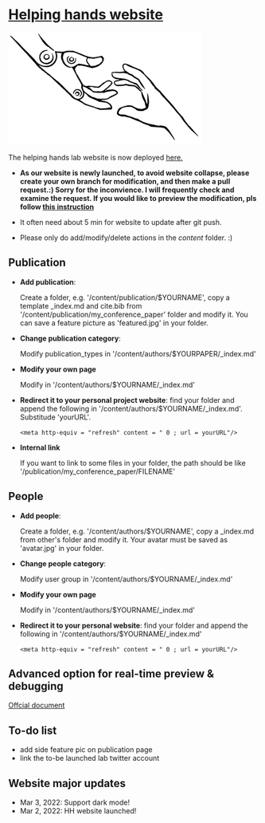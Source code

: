 # [Helping hands website](https://helpinghandslab.netlify.app/)

[![Screenshot](./assets/media/logo.png)](https://helpinghandslab.netlify.app/)

The helping hands lab website is now deployed [here.](https://helpinghandslab.netlify.app/)
* **As our website is newly launched, to avoid website collapse, please create your own branch for modification, and then make a pull request.:) Sorry for the inconvience. I will frequently check and examine the request. If you would like to preview the modification, pls follow [this instruction](https://wowchemy.com/docs/getting-started/install-hugo-extended/)**

* It often need about 5 min for website to update after git push. 

* Please only do add/modify/delete actions in the *content* folder. :)

## Publication
* **Add publication**: 

  Create a folder, e.g. '/content/publication/$YOURNAME', copy a template _index.md and cite.bib from '/content/publication/my_conference_paper' folder and modify it. You can save a feature picture as 'featured.jpg' in your folder.
* **Change publication category**: 
  
  Modify publication_types in '/content/authors/$YOURPAPER/_index.md'
* **Modify your own page**

  Modify in '/content/authors/$YOURNAME/_index.md'
* **Redirect it to your personal project website**: find your folder and append the following in '/content/authors/$YOURNAME/_index.md'. Substitude 'yourURL'.
    ```
    <meta http-equiv = "refresh" content = " 0 ; url = yourURL"/>
    ```
* **Internal link**

  If you want to link to some files in your folder, the path should be like '/publication/my_conference_paper/FILENAME'

## People
* **Add people**: 

  Create a folder, e.g. '/content/authors/$YOURNAME', copy a _index.md from other's folder and modify it. Your avatar must be saved as 'avatar.jpg' in your folder.
* **Change people category**: 
  
  Modify user group in '/content/authors/$YOURNAME/_index.md'
* **Modify your own page**

  Modify in '/content/authors/$YOURNAME/_index.md'
* **Redirect it to your personal website**: find your folder and append the following in '/content/authors/$YOURNAME/_index.md'
    ```
    <meta http-equiv = "refresh" content = " 0 ; url = yourURL"/>
    ```



## Advanced option for real-time preview & debugging
[Offcial document](https://wowchemy.com/docs/getting-started/install-hugo-extended/)


## To-do list
* add side feature pic on publication page
* link the to-be launched lab twitter account

## Website major updates
* Mar 3, 2022: Support dark mode!
* Mar 2, 2022: HH website launched!